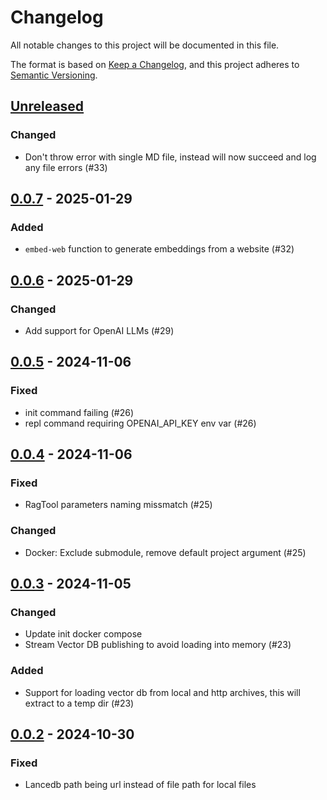 # Changelog
All notable changes to this project will be documented in this file.

The format is based on [Keep a Changelog](https://keepachangelog.com/en/1.0.0/),
and this project adheres to
[Semantic Versioning](https://semver.org/spec/v2.0.0.html).

## [Unreleased]
### Changed
- Don't throw error with single MD file, instead will now succeed and log any file errors (#33)

## [0.0.7] - 2025-01-29
### Added
- `embed-web` function to generate embeddings from a website (#32)

## [0.0.6] - 2025-01-29
### Changed
- Add support for OpenAI LLMs (#29)

## [0.0.5] - 2024-11-06
### Fixed
- init command failing (#26)
- repl command requiring OPENAI_API_KEY env var (#26)

## [0.0.4] - 2024-11-06
### Fixed
- RagTool parameters naming missmatch (#25)

### Changed
- Docker: Exclude submodule, remove default project argument (#25)

## [0.0.3] - 2024-11-05
### Changed
- Update init docker compose
- Stream Vector DB publishing to avoid loading into memory (#23)

### Added
- Support for loading vector db from local and http archives, this will extract
  to a temp dir (#23)

## [0.0.2] - 2024-10-30
### Fixed
- Lancedb path being url instead of file path for local files

[Unreleased]: https://github.com/subquery/subql-ai-app-framework/compare/v0.0.7...HEAD
[0.0.7]: https://github.com/subquery/subql-ai-app-framework/compare/v0.0.6...v0.0.7
[0.0.6]: https://github.com/subquery/subql-ai-app-framework/compare/v0.0.5...v0.0.6
[0.0.5]: https://github.com/subquery/subql-ai-app-framework"/compare/v0.0.4...v0.0.5
[0.0.4]: https://github.com/subquery/subql-ai-app-framework"/compare/v0.0.3...v0.0.4
[0.0.3]: https://github.com/subquery/subql-ai-app-framework"/compare/v0.0.2...v0.0.3
[0.0.2]: https://github.com/subquery/subql-ai-app-framework"/releases/tag/v0.0.2
